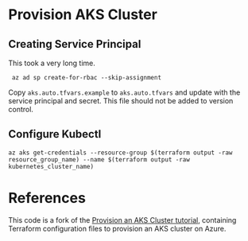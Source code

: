 # Provision AKS Cluster

## Creating Service Principal

This took a very long time.
```
 az ad sp create-for-rbac --skip-assignment
```

Copy `aks.auto.tfvars.example` to `aks.auto.tfvars` and update with the service
principal and secret. This file should not be added to version control.

## Configure Kubectl
```
az aks get-credentials --resource-group $(terraform output -raw resource_group_name) --name $(terraform output -raw kubernetes_cluster_name)
```

# References
This code is a fork of the [Provision an AKS Cluster tutorial](https://developer.hashicorp.com/terraform/tutorials/kubernetes/aks), containing Terraform configuration files to provision an AKS cluster on Azure.
